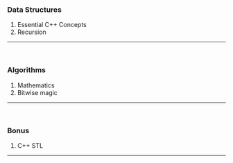 ### Data Structures
1. Essential C++ Concepts
2. Recursion
<hr />
<br />

### Algorithms
1. Mathematics
2. Bitwise magic
<hr />
<br />

### Bonus
1. C++ STL
<hr />